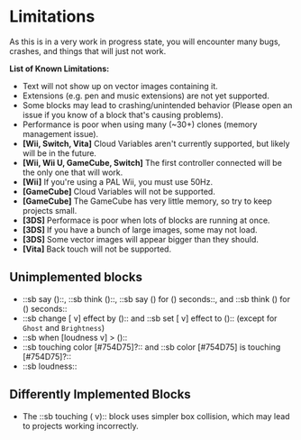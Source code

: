 # Limitations

As this is in a very work in progress state, you will encounter many bugs,
crashes, and things that will just not work.

**List of Known Limitations:**

- Text will not show up on vector images containing it.
- Extensions (e.g. pen and music extensions) are not yet supported.
- Some blocks may lead to crashing/unintended behavior (Please open an issue if
  you know of a block that's causing problems).
- Performance is poor when using many (~30+) clones (memory management issue).
- **[Wii, Switch, Vita]** Cloud Variables aren't currently supported, but likely
  will be in the future.
- **[Wii, Wii U, GameCube, Switch]** The first controller connected will be the
  only one that will work.
- **[Wii]** If you're using a PAL Wii, you must use 50Hz.
- **[GameCube]** Cloud Variables will not be supported.
- **[GameCube]** The GameCube has very little memory, so try to keep projects
  small.
- **[3DS]** Performace is poor when lots of blocks are running at once.
- **[3DS]** If you have a bunch of large images, some may not load.
- **[3DS]** Some vector images will appear bigger than they should.
- **[Vita]** Back touch will not be supported.

## Unimplemented blocks

<!-- deno-fmt-ignore -->
- ::sb say ()::, ::sb think ()::, ::sb say () for () seconds::, and ::sb think () for () seconds::
- ::sb change [ v] effect by ():: and ::sb set [ v] effect to ():: (except for `Ghost` and `Brightness`)
- ::sb when [loudness v] > ()::
- ::sb touching color [#754D75]?:: and ::sb color [#754D75] is touching [#754D75]?::
- ::sb loudness::

## Differently Implemented Blocks

- The ::sb touching ( v):: block uses simpler box collision, which may lead to
  projects working incorrectly.
